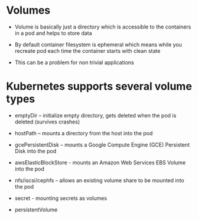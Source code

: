 # Volumes

* Volume is basically just a directory which is accessible to the containers in a pod and helps to store data

* By default container filesystem is ephemeral which means while you recreate pod each time the container starts with clean state

* This can be a problem for non trivial applications

# Kubernetes supports several volume types

* emptyDir – initialize empty directory, gets deleted when the pod is deleted (survives crashes)

* hostPath – mounts a directory from the host into the pod 

* gcePersistentDisk – mounts a Google Compute Engine (GCE) Persistent Disk into the pod

* awsElasticBlockStore - mounts an Amazon Web Services EBS Volume into the pod

* nfs/iscsi/cephfs – allows an existing volume share to be mounted into the pod

* secret - mounting secrets as volumes

* persistentVolume
